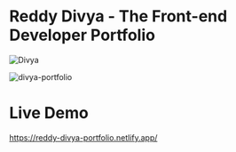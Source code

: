 # Reddy Divya - The Front-end Developer Portfolio

![Divya](https://user-images.githubusercontent.com/34181144/235349133-51b354c8-9706-44fa-b8f4-2289ebe7e282.png)

![divya-portfolio](https://user-images.githubusercontent.com/34181144/235348992-a8db3f63-af6d-42ce-8690-071eb3b31bcc.gif)


# Live Demo
https://reddy-divya-portfolio.netlify.app/
